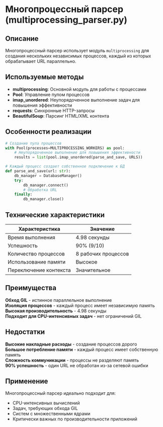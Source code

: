 # Многопроцессный парсер (multiprocessing_parser.py)

## Описание

Многопроцессный парсер использует модуль `multiprocessing` для создания нескольких независимых процессов, каждый из которых обрабатывает URL параллельно.

## Используемые методы

- **multiprocessing**: Основной модуль для работы с процессами
- **Pool**: Управление пулом процессов
- **imap_unordered**: Неупорядоченное выполнение задач для повышения эффективности
- **requests**: Синхронные HTTP-запросы
- **BeautifulSoup**: Парсинг HTML/XML контента

## Особенности реализации

```python
# Создание пула процессов
with Pool(processes=MULTIPROCESSING_WORKERS) as pool:
    # Неупорядоченное выполнение для повышения эффективности
    results = list(pool.imap_unordered(parse_and_save, URLS))

# Каждый процесс создает собственное подключение к БД
def parse_and_save(url: str):
    db_manager = DatabaseManager()
    try:
        db_manager.connect()
        # Обработка URL
    finally:
        db_manager.close()
```

## Технические характеристики

| Характеристика | Значение |
|----------------|----------|
| Время выполнения | 4.98 секунды |
| Успешность | 90% (9/10) |
| Количество процессов | 8 рабочих процессов |
| Использование памяти | Высокое |
| Переключение контекста | Значительное |

## Преимущества

**Обход GIL** - истинное параллельное выполнение  
**Изоляция процессов** - каждый процесс имеет независимую память  
**Высокая производительность** - 4.98 секунды  
**Подходит для CPU-интенсивных задач** - нет ограничений GIL  

## Недостатки

**Высокие накладные расходы** - создание процессов дорого  
**Большое потребление памяти** - каждый процесс имеет собственную память  
**Сложность коммуникации** - процессы не разделяют память  
**90% успешность** - один URL не обработан из-за сетевой ошибки  

## Применение

Многопроцессный парсер идеально подходит для:
- CPU-интенсивных вычислений
- Задач, требующих обхода GIL
- Систем с множественными ядрами
- Критически важных по производительности приложений
